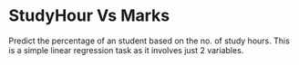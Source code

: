 # StudyHour Vs Marks
 Predict the percentage of an student based on the no. of study hours.
 This is a simple linear regression task as it involves just 2 variables.
